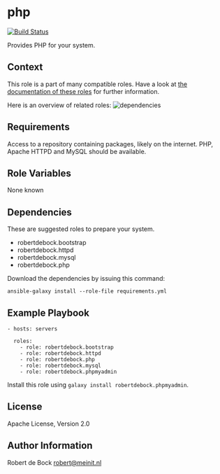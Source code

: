 php
=========

[![Build Status](https://travis-ci.org/robertdebock/ansible-role-php.svg?branch=master)](https://travis-ci.org/robertdebock/ansible-role-php)

Provides PHP for your system.

Context
--------
This role is a part of many compatible roles. Have a look at [the documentation of these roles](https://robertdebock.nl/) for further information.

Here is an overview of related roles:
![dependencies](https://raw.githubusercontent.com/robertdebock/robertdebock.github.io/artifacts/phpmyadmin.png "Dependency")

Requirements
------------

Access to a repository containing packages, likely on the internet. PHP, Apache HTTPD and MySQL should be available.

Role Variables
--------------

None known

Dependencies
------------

These are suggested roles to prepare your system.

- robertdebock.bootstrap
- robertdebock.httpd
- robertdebock.mysql
- robertdebock.php

Download the dependencies by issuing this command:
```
ansible-galaxy install --role-file requirements.yml
```

Example Playbook
----------------

```
- hosts: servers

  roles:
    - role: robertdebock.bootstrap
    - role: robertdebock.httpd
    - role: robertdebock.php
    - role: robertdebock.mysql
    - role: robertdebock.phpmyadmin
```

Install this role using `galaxy install robertdebock.phpmyadmin`.

License
-------

Apache License, Version 2.0

Author Information
------------------

Robert de Bock <robert@meinit.nl>
